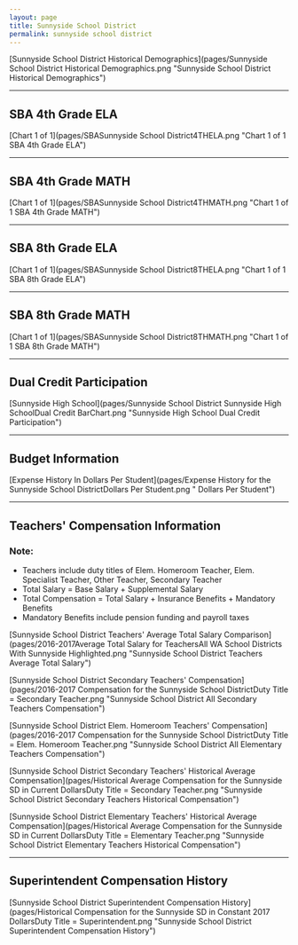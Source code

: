 ```yaml
---
layout: page
title: Sunnyside School District
permalink: sunnyside school district
---
```



[Sunnyside School District Historical Demographics](pages/Sunnyside School District Historical Demographics.png "Sunnyside School District Historical Demographics")

___

## SBA 4th Grade ELA

[Chart 1 of 1](pages/SBASunnyside School District4THELA.png "Chart 1 of 1 SBA 4th Grade ELA")


___

## SBA 4th Grade MATH

[Chart 1 of 1](pages/SBASunnyside School District4THMATH.png "Chart 1 of 1 SBA 4th Grade MATH")


___

## SBA 8th Grade ELA

[Chart 1 of 1](pages/SBASunnyside School District8THELA.png "Chart 1 of 1 SBA 8th Grade ELA")


___

## SBA 8th Grade MATH

[Chart 1 of 1](pages/SBASunnyside School District8THMATH.png "Chart 1 of 1 SBA 8th Grade MATH")


___

## Dual Credit Participation

[Sunnyside High School](pages/Sunnyside School District Sunnyside High SchoolDual Credit BarChart.png "Sunnyside High School Dual Credit Participation")


___

## Budget Information

[Expense History In Dollars Per Student](pages/Expense History for the Sunnyside School DistrictDollars Per Student.png " Dollars Per Student")


___

## Teachers' Compensation Information
### Note:
- Teachers include duty titles of Elem. Homeroom Teacher, Elem. Specialist Teacher, Other Teacher, Secondary Teacher
- Total Salary = Base Salary + Supplemental Salary
- Total Compensation = Total Salary + Insurance Benefits + Mandatory Benefits
- Mandatory Benefits include pension funding and payroll taxes

[Sunnyside School District Teachers' Average Total Salary Comparison](pages/2016-2017Average Total Salary for TeachersAll WA School Districts With Sunnyside Highlighted.png "Sunnyside School District Teachers Average Total Salary")

[Sunnyside School District Secondary Teachers' Compensation](pages/2016-2017 Compensation for the Sunnyside School DistrictDuty Title = Secondary Teacher.png "Sunnyside School District All Secondary Teachers Compensation")

[Sunnyside School District Elem. Homeroom Teachers' Compensation](pages/2016-2017 Compensation for the Sunnyside School DistrictDuty Title = Elem. Homeroom Teacher.png "Sunnyside School District All Elementary Teachers Compensation")

[Sunnyside School District Secondary Teachers' Historical Average Compensation](pages/Historical Average Compensation for the Sunnyside SD in Current DollarsDuty Title = Secondary Teacher.png "Sunnyside School District Secondary Teachers Historical Compensation")

[Sunnyside School District Elementary Teachers' Historical Average Compensation](pages/Historical Average Compensation for the Sunnyside SD in Current DollarsDuty Title = Elementary Teacher.png "Sunnyside School District Elementary Teachers Historical Compensation")


___

## Superintendent Compensation History

[Sunnyside School District Superintendent Compensation History](pages/Historical Compensation for the Sunnyside SD in Constant 2017 DollarsDuty Title = Superintendent.png "Sunnyside School District Superintendent Compensation History")

